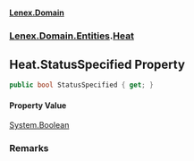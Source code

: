 #### [Lenex.Domain](index.md 'index')
### [Lenex.Domain.Entities](Lenex.Domain.Entities.md 'Lenex.Domain.Entities').[Heat](Lenex.Domain.Entities.Heat.md 'Lenex.Domain.Entities.Heat')

## Heat.StatusSpecified Property

```csharp
public bool StatusSpecified { get; }
```

#### Property Value
[System.Boolean](https://docs.microsoft.com/en-us/dotnet/api/System.Boolean 'System.Boolean')

### Remarks